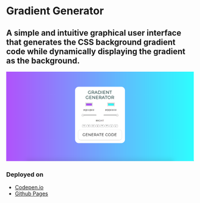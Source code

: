 # Gradient Generator

## A simple and intuitive graphical user interface that generates the CSS background gradient code while dynamically displaying the gradient as the background.

![screenshot](/images/screenshot1.png)

### Deployed on
* [Codepen.io](https://codepen.io/sharnajh/pen/zLPEdj)
* [Github Pages](https://sharnajh.github.io/gradient-generator/)


